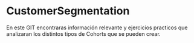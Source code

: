 # CustomerSegmentation

En este GIT encontraras información relevante y ejercicios practicos que analizaran los distintos tipos de Cohorts que se pueden crear.
